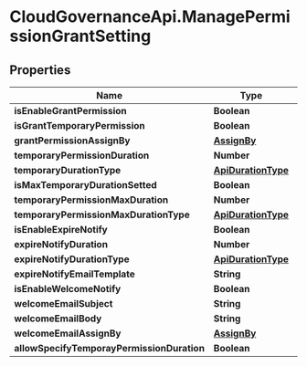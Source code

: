 # CloudGovernanceApi.ManagePermissionGrantSetting

## Properties

Name | Type | Description | Notes
------------ | ------------- | ------------- | -------------
**isEnableGrantPermission** | **Boolean** |  | [optional] 
**isGrantTemporaryPermission** | **Boolean** |  | [optional] 
**grantPermissionAssignBy** | [**AssignBy**](AssignBy.md) |  | [optional] 
**temporaryPermissionDuration** | **Number** |  | [optional] 
**temporaryDurationType** | [**ApiDurationType**](ApiDurationType.md) |  | [optional] 
**isMaxTemporaryDurationSetted** | **Boolean** |  | [optional] 
**temporaryPermissionMaxDuration** | **Number** |  | [optional] 
**temporaryPermissionMaxDurationType** | [**ApiDurationType**](ApiDurationType.md) |  | [optional] 
**isEnableExpireNotify** | **Boolean** |  | [optional] 
**expireNotifyDuration** | **Number** |  | [optional] 
**expireNotifyDurationType** | [**ApiDurationType**](ApiDurationType.md) |  | [optional] 
**expireNotifyEmailTemplate** | **String** |  | [optional] 
**isEnableWelcomeNotify** | **Boolean** |  | [optional] 
**welcomeEmailSubject** | **String** |  | [optional] 
**welcomeEmailBody** | **String** |  | [optional] 
**welcomeEmailAssignBy** | [**AssignBy**](AssignBy.md) |  | [optional] 
**allowSpecifyTemporayPermissionDuration** | **Boolean** |  | [optional] 


